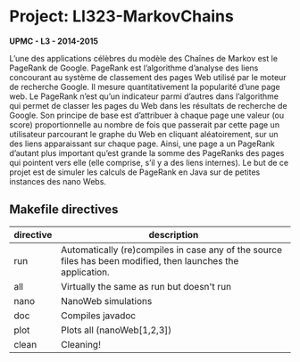 Project: LI323-MarkovChains
=============
**UPMC - L3 - 2014-2015**

L’une des applications célèbres du modèle des Chaînes de Markov est le PageRank de Google. PageRank est l’algorithme d’analyse des liens concourant au système de classement des pages Web utilisé par le moteur de recherche Google. Il mesure quantitativement la popularité d’une page web. Le PageRank n’est qu’un indicateur parmi d’autres dans l’algorithme qui permet de classer les pages du Web dans les résultats de recherche de Google. Son principe de base est d’attribuer à chaque page une valeur (ou score) proportionnelle au nombre de fois que passerait par cette page un utilisateur parcourant le graphe du Web en cliquant aléatoirement, sur un des liens apparaissant sur chaque page. Ainsi, une page a un PageRank d’autant plus important qu’est grande la somme des PageRanks des pages qui pointent vers elle (elle comprise, s’il y a des liens internes). Le but de ce projet est de simuler les calculs de PageRank en Java sur de petites instances des nano Webs.

## Makefile directives
| directive | description |
| ------- | ----------- |
| run  | Automatically (re)compiles in case any of the source files has been modified, then launches the application. |
| all | Virtually the same as run but doesn't run |
| nano | NanoWeb simulations |
| doc | Compiles javadoc |
| plot | Plots all (nanoWeb[1,2,3]) |
| clean | Cleaning! |
